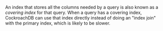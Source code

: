 An index that stores all the columns needed by a query is also known as a _covering index_ for that query.  When a query has a covering index, CockroachDB can use that index directly instead of doing an "index join" with the primary index, which is likely to be slower.

